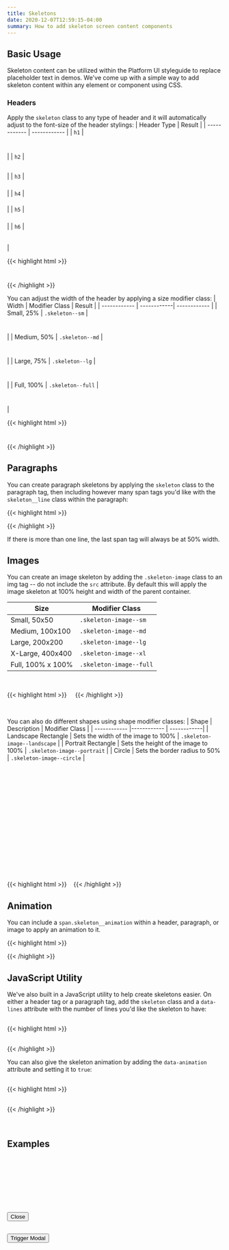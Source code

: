 ```yaml
---
title: Skeletons
date: 2020-12-07T12:59:15-04:00
summary: How to add skeleton screen content components
---
```


## Basic Usage
Skeleton content can be utilized within the Platform UI styleguide to replace placeholder text in demos. We've come up with a simple way to add skeleton content within any element or component using CSS.

### Headers
Apply the `skeleton` class to any type of header and it will automatically adjust to the font-size of the header stylings:
| Header Type  |  Result |
| ------------ | ------------ |
| `h1` |  <h1 class="skeleton"></h1> |
| `h2` |  <h2 class="skeleton"></h2> |
| `h3` |  <h3 class="skeleton"></h3> |
| `h4` |  <h4 class="skeleton"></h4> |
| `h5` |  <h5 class="skeleton"></h5> |
| `h6` |  <h6 class="skeleton"></h6> |

{{< highlight html >}}
<h1 class="skeleton"></h1>
<h2 class="skeleton"></h2>
<h3 class="skeleton"></h3>
<h4 class="skeleton"></h4>
<h5 class="skeleton"></h5>
<h6 class="skeleton"></h6>
{{< /highlight >}}

<br/>

You can adjust the width of the header by applying a size modifier class:
| Width | Modifier Class | Result |
| ------------ | ------------| ------------ |
| Small, 25% | `.skeleton--sm` | <h1 class="skeleton skeleton--sm"></h1> |
| Medium, 50% | `.skeleton--md` | <h1 class="skeleton skeleton--md"></h1> |
| Large, 75% | `.skeleton--lg` | <h1 class="skeleton skeleton--lg"></h1> |
| Full, 100% | `.skeleton--full` | <h1 class="skeleton skeleton--full"></h1> |

{{< highlight html >}}
<h1 class="skeleton skeleton--sm"></h1>
<h1 class="skeleton skeleton--md"></h1>
<h1 class="skeleton skeleton--lg"></h1>
<h1 class="skeleton skeleton--full"></h1>
{{< /highlight >}}

## Paragraphs
You can create paragraph skeletons by applying the `skeleton` class to the paragraph tag, then including however many span tags you'd like with the `skeleton__line` class within the paragraph:

<div class="block block-4">
  <p class="skeleton">
    <span class="skeleton__line"></span>
    <span class="skeleton__line"></span>
    <span class="skeleton__line"></span>
    <span class="skeleton__line"></span>
  </p>
</div>

{{< highlight html >}}
<div class="block block-4">
  <p class="skeleton">
    <span class="skeleton__line"></span>
    <span class="skeleton__line"></span>
    <span class="skeleton__line"></span>
    <span class="skeleton__line"></span>
  </p>
</div>
{{< /highlight >}}

<div class="message message--info">
  <p>If there is more than one line, the last span tag will always be at 50% width.</p>
</div>

## Images
You can create an image skeleton by adding the `.skeleton-image` class to an img tag -- do not include the `src` attribute. By default this will apply the image skeleton at 100% height and width of the parent container.

| Size | Modifier Class |
| ------------ | ------------| 
| Small, 50x50 | `.skeleton-image--sm` |
| Medium, 100x100 | `.skeleton-image--md` |
| Large, 200x200 | `.skeleton-image--lg` |
| X-Large, 400x400 | `.skeleton-image--xl` |
| Full, 100% x 100% | `.skeleton-image--full` |

<div class="flex mb-3">
  <img class="skeleton-image skeleton-image--sm mx-3" />
  <img class="skeleton-image skeleton-image--md mx-3" />
  <img class="skeleton-image skeleton-image--lg mx-3" />
  <img class="skeleton-image skeleton-image--xl mx-3" />
</div>

{{< highlight html >}}
<img class="skeleton-image skeleton-image--md" />
<img class="skeleton-image skeleton-image--sm" />
<img class="skeleton-image skeleton-image--lg" />
<img class="skeleton-image skeleton-image--xl" />
{{< /highlight >}}

<br />

You can also do different shapes using shape modifier classes:
| Shape | Description | Modifier Class |
| ------------ |------------ | ------------| 
| Landscape Rectangle | Sets the width of the image to 100% | `.skeleton-image--landscape` |
| Portrait Rectangle | Sets the height of the image to 100% | `.skeleton-image--portrait` |
| Circle | Sets the border radius to 50% | `.skeleton-image--circle` |

<div class="block-container mb-3">
  <div class="block-4 flex flex--justify-center">
    <img class="skeleton-image skeleton-image--lg skeleton-image--landscape" />
  </div>
  <div class="block-4 flex flex--justify-center" style="height:250px">
    <img class="skeleton-image skeleton-image--lg skeleton-image--portrait" />
  </div>
  <div class="block-4 flex flex--justify-center">
    <img class="skeleton-image skeleton-image--lg skeleton-image--circle" />
  </div>
</div>

{{< highlight html >}}
<img class="skeleton-image skeleton-image--lg skeleton-image--landscape" />
<img class="skeleton-image skeleton-image--lg skeleton-image--portrait" />
<img class="skeleton-image skeleton-image--lg skeleton-image--circle" />
{{< /highlight >}}

## Animation
You can include a `span.skeleton__animation` within a header, paragraph, or image to apply an animation to it.
<div class="block block-4">
  <p class="skeleton">
    <span class="skeleton__line">
      <span class="skeleton__animation"></span>
    </span>
        <span class="skeleton__line">
      <span class="skeleton__animation"></span>
    </span>
    <span class="skeleton__line">
      <span class="skeleton__animation"></span>
    </span>
    <span class="skeleton__line">
      <span class="skeleton__animation"></span>
    </span>
  </p>
</div>

{{< highlight html >}}
<div class="block block-4">
  <p class="skeleton">
    <span class="skeleton__line">
      <span class="skeleton__animation"></span>
    </span>
        <span class="skeleton__line">
      <span class="skeleton__animation"></span>
    </span>
    <span class="skeleton__line">
      <span class="skeleton__animation"></span>
    </span>
    <span class="skeleton__line">
      <span class="skeleton__animation"></span>
    </span>
  </p>
</div>
{{< /highlight >}}


## JavaScript Utility
We've also built in a JavaScript utility to help create skeletons easier. On either a header tag or a paragraph tag, add the `skeleton` class and a `data-lines` attribute with the number of lines you'd like the skeleton to have:

<div class="block block-4">
  <h2 class="skeleton skeleton--md" data-lines="2"></h2>
  <p class="skeleton" data-lines="7"></p>
</div>

{{< highlight html >}}
<h2 class="skeleton skeleton--md" data-lines="2"></h2>
  <p class="skeleton" data-lines="7"></p>
</div>
{{< /highlight >}}

<br />

You can also give the skeleton animation by adding the `data-animation` attribute and setting it to `true`:
<div class="block block-4">
  <h2 class="skeleton skeleton--md" data-animation="true"></h2>
  <p class="skeleton" data-lines="7" data-animation="true"></p>
</div>

{{< highlight html >}}

<h2 class="skeleton skeleton--md" data-animation="true"></h2>
<p class="skeleton" data-lines="7" data-animation="true"></p>

{{< /highlight >}}

<br />

## Examples
<article>
  <h1 class="skeleton skeleton--md"></h1>
  <p class="skeleton" data-lines="4"></p>
  <p class="skeleton" data-lines="3"></p>
  <p class="skeleton" data-lines="7"></p>
</article>


<div class="block-container my-4">
  <div class="block block-4">
    <div class="card mx-2">
      <img class="skeleton-image skeleton-image--lg skeleton-image--landscape mb-3" />
      <h1 class="skeleton skeleton--md"></h1>
      <p class="skeleton" data-lines="4"></p>
    </div>
  </div>
    <div class="block block-4">
    <div class="card mx-2">
      <img class="skeleton-image skeleton-image--lg skeleton-image--landscape mb-3" />
      <h1 class="skeleton skeleton--md"></h1>
      <p class="skeleton" data-lines="4"></p>
    </div>
  </div>
    <div class="block block-4">
    <div class="card mx-2">
      <img class="skeleton-image skeleton-image--lg skeleton-image--landscape mb-3" />
      <h1 class="skeleton skeleton--md"></h1>
      <p class="skeleton" data-lines="4"></p>
    </div>
  </div>
</div>

<div id="default-modal" class="modal modal--closed" tabindex="-1">
   <div class="modal__inner animated slideInUp faster">
     <div class="modal__header flex flex--justify-between">
       <h2 class="skeleton skeleton--sm"></h2>
       <button class="button modal__close" data-modal="default-modal">Close <i class="pi-times"></i></button>
     </div>
     <div class="modal__content">
       <h2 class="skeleton skeleton--md" data-animation="true"></h2>
       <p class="skeleton" data-lines="4" data-animation="true"></p>
       <p class="skeleton" data-lines="6" data-animation="true"></p>
       <p class="skeleton" data-lines="3" data-animation="true"></p>
     </div>
   </div>
 </div>
 <div class="block-container mobile-up-1 tablet-up-4 desktop-up-5 blocks px-2 mb-3">
     <div class="block">
         <button class="button button--post button--lg modal__open" data-modal="default-modal">Trigger Modal</button>
     </div>
 </div>
